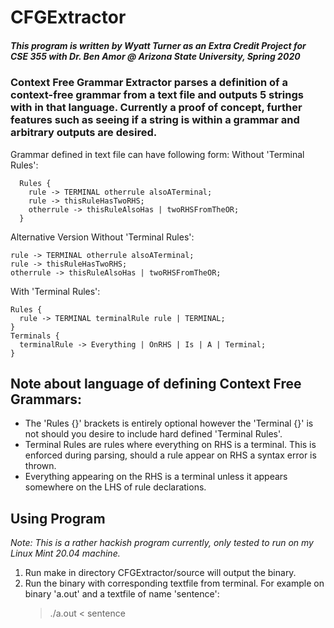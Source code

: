 # CFGExtractor
##### This program is written by Wyatt Turner as an Extra Credit Project for CSE 355 with Dr. Ben Amor @ Arizona State University, Spring 2020

### Context Free Grammar Extractor parses a definition of a context-free grammar from a text file and outputs 5 strings with in that language. Currently a proof of concept, further features such as seeing if a string is within a grammar and arbitrary outputs are desired.

Grammar defined in text file can have following form:
  Without 'Terminal Rules':
  
      Rules {
        rule -> TERMINAL otherrule alsoATerminal;
        rule -> thisRuleHasTwoRHS;
        otherrule -> thisRuleAlsoHas | twoRHSFromTheOR;
      }
      
      
  Alternative Version Without 'Terminal Rules':
    
    rule -> TERMINAL otherrule alsoATerminal;
    rule -> thisRuleHasTwoRHS;
    otherrule -> thisRuleAlsoHas | twoRHSFromTheOR;
    
   With 'Terminal Rules': 
    
    Rules {
      rule -> TERMINAL terminalRule rule | TERMINAL;
    }
    Terminals {
      terminalRule -> Everything | OnRHS | Is | A | Terminal;
    }
    
    
  ## Note about language of defining Context Free Grammars: 
  * The 'Rules {}' brackets is entirely optional however the 'Terminal {}' is not should you desire to include hard defined 'Terminal Rules'.
  * Terminal Rules are rules where everything on RHS is a terminal. This is enforced during parsing, should a rule appear on RHS a syntax error is thrown.
  * Everything appearing on the RHS is a terminal unless it appears somewhere on the LHS of rule declarations.
  
  ## Using Program
  *Note: This is a rather hackish program currently, only tested to run on my Linux Mint 20.04 machine.*
  1. Run make in directory CFGExtractor/source will output the binary.
  2. Run the binary with corresponding textfile from terminal. For example on binary 'a.out' and a textfile of name 'sentence':
      > ./a.out < sentence
